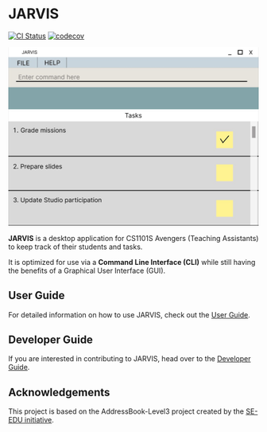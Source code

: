 # JARVIS

[![CI Status](https://github.com/AY2223S1-CS2103T-T11-3/tp/workflows/Java%20CI/badge.svg)](https://github.com/AY2223S1-CS2103T-T11-3/tp/actions)
[![codecov](https://codecov.io/gh/AY2223S1-CS2103T-T11-3/tp/branch/master/graph/badge.svg?token=TWZARR5X99)](https://codecov.io/gh/AY2223S1-CS2103T-T11-3/tp)

![Ui](docs/images/Ui.png)

**JARVIS** is a desktop application for CS1101S Avengers (Teaching Assistants) to keep track of their students and tasks.

It is optimized for use via a **Command Line Interface (CLI)** while still having the benefits of a Graphical User Interface (GUI).

## User Guide
For detailed information on how to use JARVIS, check out the [User Guide](docs/UserGuide.md).

## Developer Guide
If you are interested in contributing to JARVIS, head over to the [Developer Guide](docs/DeveloperGuide.md).

## Acknowledgements
This project is based on the AddressBook-Level3 project created by the [SE-EDU initiative](https://se-education.org).
